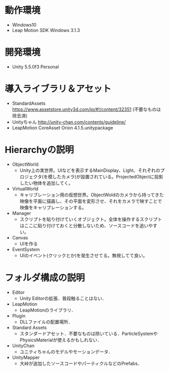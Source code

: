 # 動作環境
- Windows10
- Leap Motion SDK Windows 3.1.3

# 開発環境
- Unity 5.5.0f3 Personal

# 導入ライブラリ＆アセット
- StandardAssets https://www.assetstore.unity3d.com/jp/#!/content/32351 (不要なものは除去済)
- Unityちゃん http://unity-chan.com/contents/guideline/
- LeapMotion CoreAsset Orion 4.1.5.unitypackage

# Hierarchyの説明
- ObjectWorld
	- Unity上の実世界。UIなどを表示するMainDisplay、Light、それぞれのプロジェクタ(を模したカメラ)が設置されている。ProjectedObjectに投影したい物体を追加してく。
- VirtualWorld
	- キャリブレーション用の仮想世界。ObjectWoldのカメラから持ってきた映像を平面に描画し、その平面を変形させ、それをカメラで映すことで映像をキャリブレーションする。
- Manager
	- スクリプトを貼り付けていくオブジェクト。全体を操作するスクリプトはここに貼り付けておくと分散しないため、ソースコードを追いやすい。
- Canvas
	- UIを作る
- EventSystem
	- UIのイベント(クリックとか)を発生させてる。無視してて良い。

# フォルダ構成の説明
- Editor
	- Unity Editorの拡張．普段触ることはない．
- LeapMotion
	- LeapMotionのライブラリ．
- Plugin
	- DLLファイルの配置場所．
- Standard Assets
	- スタンダードアセット．不要なものは除いている．ParticleSystemやPhysicsMaterialが使えるかもしれない．
- UnityChan
	- ユニティちゃんのモデルやモーションデータ．
- UnityMapper
	- 大峠が追加したソースコードやパーティクルなどのPrefabs．